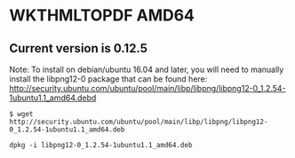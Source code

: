 # WKTHMLTOPDF AMD64


## Current version is 0.12.5

Note:  To install on debian/ubuntu 16.04 and later, you will need to manually install the libpng12-0 package that can be found here: http://security.ubuntu.com/ubuntu/pool/main/libp/libpng/libpng12-0_1.2.54-1ubuntu1.1_amd64.debd

```
$ wget http://security.ubuntu.com/ubuntu/pool/main/libp/libpng/libpng12-0_1.2.54-1ubuntu1.1_amd64.deb

dpkg -i libpng12-0_1.2.54-1ubuntu1.1_amd64.deb
```
